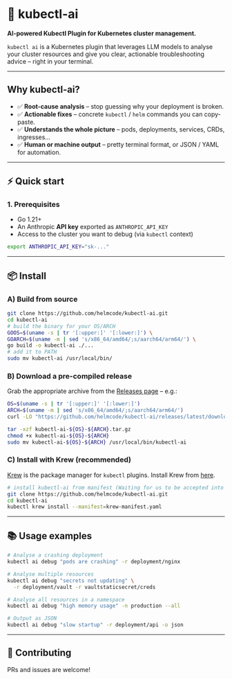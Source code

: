 # 🤖 kubectl-ai

**AI-powered Kubectl Plugin for Kubernetes cluster management.**

`kubectl ai` is a Kubernetes plugin that leverages LLM models to analyse your cluster resources and give you clear, actionable troubleshooting advice – right in your terminal.

---

## Why kubectl-ai?

* ✅ **Root-cause analysis** – stop guessing why your deployment is broken.
* ✅ **Actionable fixes** – concrete `kubectl` / `helm` commands you can copy-paste.
* ✅ **Understands the whole picture** – pods, deployments, services, CRDs, ingresses…
* ✅ **Human or machine output** – pretty terminal format, or JSON / YAML for automation.

---

## ⚡ Quick start

### 1. Prerequisites

* Go 1.21+
* An Anthropic **API key** exported as `ANTHROPIC_API_KEY`
* Access to the cluster you want to debug (via `kubectl` context)

```bash
export ANTHROPIC_API_KEY="sk-..."
```

---

## 📦 Install

### A) Build from source

```bash
git clone https://github.com/helmcode/kubectl-ai.git
cd kubectl-ai
# build the binary for your OS/ARCH
GOOS=$(uname -s | tr '[:upper:]' '[:lower:]') \
GOARCH=$(uname -m | sed 's/x86_64/amd64/;s/aarch64/arm64/') \
go build -o kubectl-ai ./...
# add it to PATH
sudo mv kubectl-ai /usr/local/bin/
```

### B) Download a pre-compiled release

Grab the appropriate archive from the [Releases page](https://github.com/helmcode/kubectl-ai/releases) – e.g.:

```bash
OS=$(uname -s | tr '[:upper:]' '[:lower:]')
ARCH=$(uname -m | sed 's/x86_64/amd64/;s/aarch64/arm64/')
curl -LO "https://github.com/helmcode/kubectl-ai/releases/latest/download/kubectl-ai-${OS}-${ARCH}.tar.gz"

tar -xzf kubectl-ai-${OS}-${ARCH}.tar.gz
chmod +x kubectl-ai-${OS}-${ARCH}
sudo mv kubectl-ai-${OS}-${ARCH} /usr/local/bin/kubectl-ai
```

### C) Install with Krew (recommended)

[Krew](https://krew.sigs.k8s.io/) is the package manager for `kubectl` plugins. Install Krew from [here](https://krew.sigs.k8s.io/docs/user-guide/setup/install/).

```bash
# install kubectl-ai from manifest (Waiting for us to be accepted into krew-index)
git clone https://github.com/helmcode/kubectl-ai.git
cd kubectl-ai
kubectl krew install --manifest=krew-manifest.yaml
```

---

## 📚 Usage examples

```bash
# Analyse a crashing deployment
kubectl ai debug "pods are crashing" -r deployment/nginx

# Analyse multiple resources
kubectl ai debug "secrets not updating" \
  -r deployment/vault -r vaultstaticsecret/creds

# Analyse all resources in a namespace
kubectl ai debug "high memory usage" -n production --all

# Output as JSON
kubectl ai debug "slow startup" -r deployment/api -o json
```

---

## 🤝 Contributing

PRs and issues are welcome!
